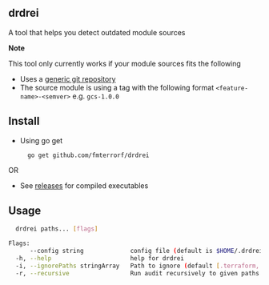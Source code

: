 drdrei
------

A tool that helps you detect outdated module sources

**Note**

This tool only currently works if your module sources fits the following

* Uses a [generic git repository](https://www.terraform.io/docs/language/modules/sources.html#generic-git-repository)
* The source module is using a tag with the following format `<feature-name>-<semver>` e.g. `gcs-1.0.0`

## Install

* Using go get 

        go get github.com/fmterrorf/drdrei

OR 

* See [releases](https://github.com/fmterrorf/drdrei/releases) for compiled executables

## Usage

```sh
  drdrei paths... [flags]

Flags:
      --config string             config file (default is $HOME/.drdrei.yaml)
  -h, --help                      help for drdrei
  -i, --ignorePaths stringArray   Path to ignore (default [.terraform,.git])
  -r, --recursive                 Run audit recursively to given paths
```